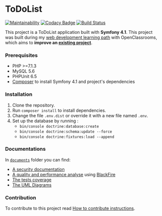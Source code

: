 ToDoList
========
[![Maintainability][1]][2]
[![Codacy Badge][3]][4]
[![Build Status][5]][6]

This project is a ToDoList application built with **Symfony 4.1**. This project was built during my [web development learning path][8] with OpenClassrooms, which aims to **improve an [existing project][9]**.

### Prerequisites
- PHP >=7.1.3
- MySQL 5.6
- PHPUnit 6.5
- [Composer][7] to install Symfony 4.1 and project's dependencies

### Installation
1. Clone the repository.
2. Run `composer install` to install dependencies.
3. Change the file `.env.dist` or override it with a new file named `.env`.
4. Set up the database by running :
    - `bin/console doctrine:database:create`  
    - `bin/console doctrine:schema:update --force`  
    - `bin/console doctrine:fixtures:load --append` 
    
### Documentations
In [`documents`][10] folder you can find:
- [A security documentation][11]
- [A quality and performance analyse][12] using [BlackFire][15]
- [The tests coverage][13]
- [The UML Diagrams][16]

### Contribution

To contribute to this project read [How to contribute instructions][14].


[1]: https://api.codeclimate.com/v1/badges/ecda728b944ae89446d7/maintainability
[2]: https://codeclimate.com/github/vlescot/TodoList/maintainability
[3]: https://api.codacy.com/project/badge/Grade/b0a3e5aa6c944c1c95dfaa18d0b5f1b4
[4]: https://www.codacy.com/app/vlescot/TodoList?utm_source=github.com&amp;utm_medium=referral&amp;utm_content=vlescot/TodoList&amp;utm_campaign=Badge_Grade
[5]: https://travis-ci.org/vlescot/TodoList.svg?branch=master
[6]: https://travis-ci.org/vlescot/TodoList
[7]: https://getcomposer.org/
[8]: https://openclassrooms.com/paths/developpeur-se-d-application-php-symfony
[9]: https://github.com/saro0h/projet8-TodoList
[10]: https://github.com/vlescot/TodoList/tree/master/documents/
[11]: https://github.com/vlescot/TodoList/tree/master/documents/Security.pdf
[12]: https://github.com/vlescot/TodoList/tree/master/documents/Quality%20Analyse.pdf
[13]: https://github.com/vlescot/TodoList/tree/master/documents/code-coverage.png/
[14]: https://github.com/vlescot/TodoList/blob/master/CONTRIBUTING.md
[15]: https://blackfire.io/
[16]: https://github.com/vlescot/TodoList/tree/master/documents/UML%20Diagrams/